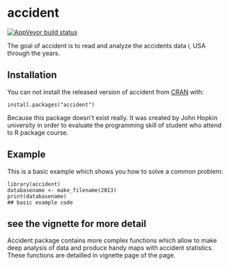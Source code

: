 
# accident

<!-- badges: start -->
[![AppVeyor build status](https://ci.appveyor.com/api/projects/status/github/bouranDS/accident?branch=master&svg=true)](https://ci.appveyor.com/project/bouranDS/accident)
<!-- badges: end -->

The goal of accident is to read and analyze the accidents data i, USA through the years.

## Installation

You can not install the released version of accident from [CRAN](https://CRAN.R-project.org) with:

``` {r echo TRUE}
install.packages("accident")
```
Because this package doesn't exist really. It was created by John Hopkin university in order to evaluate the programming skill of student who attend to R package course.
## Example

This is a basic example which shows you how to solve a common problem:

``` {r eval = FALSE}
library(accident)
databasename <- make_filename(2013)
print(databasename)
## basic example code
```
## see the vignette for more detail
Accident package contains more complex functions which allow to make deep analysis of
data and produce handy maps with accident statistics. These functions are detailled in 
vignette page of the page.
